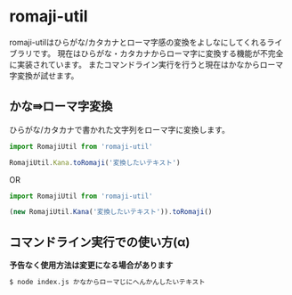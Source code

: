 # romaji-util
romaji-utilはひらがな/カタカナとローマ字感の変換をよしなにしてくれるライブラリです。
現在はひらがな・カタカナからローマ字に変換する機能が不完全に実装されています。
またコマンドライン実行を行うと現在はかなからローマ字変換が試せます。

## かな⇛ローマ字変換
ひらがな/カタカナで書かれた文字列をローマ字に変換します。
```javascript
import RomajiUtil from 'romaji-util'

RomajiUtil.Kana.toRomaji('変換したいテキスト')
```
OR
```javascript
import RomajiUtil from 'romaji-util'

(new RomajiUtil.Kana('変換したいテキスト')).toRomaji()
```

## コマンドライン実行での使い方(α)
**予告なく使用方法は変更になる場合があります**
```bash
$ node index.js かなからローマじにへんかんしたいテキスト
```